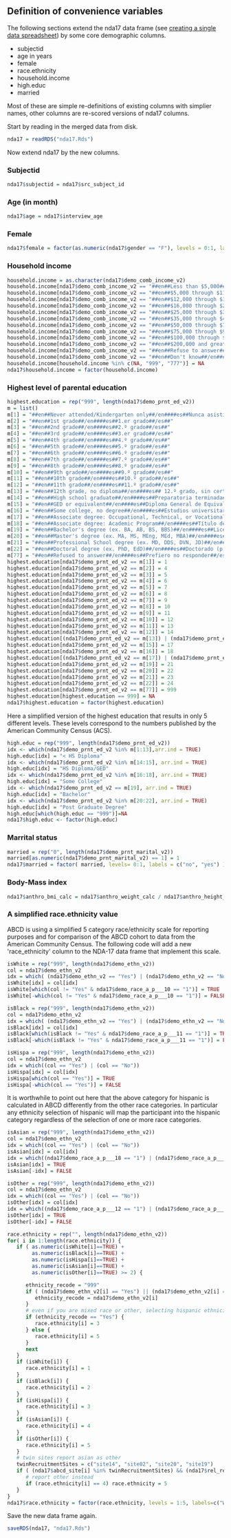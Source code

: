 ## Definition of convenience variables

The following sections extend the nda17 data frame (see [creating a single data spreadsheet](https://github.com/ABCD-STUDY/analysis-nda17#create-a-single-data-spreadsheet)) by some core demographic columns.
 - subjectid
 - age in years
 - female
 - race.ethnicity
 - household.income
 - high.educ
 - married

Most of these are simple re-definitions of existing columns with simplier names, other columns are re-scored versions of nda17 columns.

Start by reading in the merged data from disk.
```r
nda17 = readRDS("nda17.Rds")
```

Now extend nda17 by the new columns.

### Subjectid

```r
nda17$subjectid = nda17$src_subject_id
```

### Age (in month)

```r
nda17$age = nda17$interview_age
```

### Female

```r
nda17$female = factor(as.numeric(nda17$gender == "F"), levels = 0:1, labels = c("no", "yes") ) 
```

### Household income

```r
household.income = as.character(nda17$demo_comb_income_v2)
household.income[nda17$demo_comb_income_v2 == "##en##Less than $5,000##/en####es##Menos de $5,000##/es##"] = "[<50K]"
household.income[nda17$demo_comb_income_v2 == "##en##$5,000 through $11,999##/en####es##De $5,000 a $11,999##/es##"] = "[<50K]"
household.income[nda17$demo_comb_income_v2 == "##en##$12,000 through $15,999##/en####es##De $12,000 a $15,999##/es##"] = "[<50K]"
household.income[nda17$demo_comb_income_v2 == "##en##$16,000 through $24,999##/en####es##De $16,000 a $24,999##/es##"] = "[<50K]"
household.income[nda17$demo_comb_income_v2 == "##en##$25,000 through $34,999##/en####es##De $25,000 a $34,999##/es##"] = "[<50K]"
household.income[nda17$demo_comb_income_v2 == "##en##$35,000 through $49,999##/en####es##De $35,000 a $49,999##/es##"] = "[<50K]"
household.income[nda17$demo_comb_income_v2 == "##en##$50,000 through $74,999##/en####es##De $50,000 a $74,999##/es##"] = "[>=50K & <100K]"
household.income[nda17$demo_comb_income_v2 == "##en##$75,000 through $99,999##/en####es##De $75,000 a $99,999##/es##"] = "[>=50K & <100K]"
household.income[nda17$demo_comb_income_v2 == "##en##$100,000 through $199,999##/en####es##De $100,000 a $199,999##/es##"] = "[>=100K]"
household.income[nda17$demo_comb_income_v2 == "##en##$200,000 and greater##/en####es##$200,000 o más##/es##"] = "[>=100K]"
household.income[nda17$demo_comb_income_v2 == "##en##Refuse to answer##/en####es##No deseo responder##/es##"] = NA
household.income[nda17$demo_comb_income_v2 == "##en##Don't know##/en####es##No lo sé##/es##"] = NA
household.income[household.income %in% c(NA, "999", "777")] = NA
nda17$household.income = factor(household.income)
```

### Highest level of parental education

```r
highest.education = rep("999", length(nda17$demo_prnt_ed_v2))
m = list()
m[1] = "##en##Never attended/Kindergarten only##/en####es##Nunca asistí/Kinder solamente##/es##"
m[2] = "##en##1st grade##/en####es##1.er grado##/es##"
m[3] = "##en##2nd grade##/en####es##2.º grado##/es##"
m[4] = "##en##3rd grade##/en####es##3.er grado##/es##"
m[5] = "##en##4th grade##/en####es##4.º grado##/es##"
m[6] = "##en##5th grade##/en####es##5.º grado##/es##"
m[7] = "##en##6th grade##/en####es##6.º grado##/es##"
m[8] = "##en##7th grade##/en####es##7.º grado##/es##"
m[9] = "##en##8th grade##/en####es##8.º grado##/es##"
m[10] = "##en##9th grade##/en####es##9.º grado##/es##"
m[11] = "##en##10th grade##/en####es##10.º grado##/es##"
m[12] = "##en##11th grade##/en####es##11.º grado##/es##"
m[13] = "##en##12th grade, no diploma##/en####es## 12.º grado, sin certificado/diploma##/es##"
m[14] = "##en##High school graduate##/en####es##Preparatoria terminada##/es##"
m[15] = "##en##GED or equivalent##/en####es##Diploma General de Equivalencia (GED) o equivalente##/es##"
m[16] = "##en##Some college, no degree##/en####es##Estudios universitarios parciales; sin título##/es##"
m[17] = "##en##Associate degree: Occupational, Technical, or Vocational##/en####es##Título de asociado: programa ocupacional, técnico o vocacional##/es##"
m[18] = "##en##Associate degree: Academic Program##/en####es##Título de asociado: programa académico##/es##"
m[19] = "##en##Bachelor's degree (ex. BA, AB, BS, BBS)##/en####es##Licenciatura (p. ej., BA, AB, BS, BBA)##/es##"
m[20] = "##en##Master's degree (ex. MA, MS, MEng, MEd, MBA)##/en####es##Maestría (p. ej., MA, MS, MEng, MEd, MBA)##/es##"
m[21] = "##en##Professional School degree (ex. MD, DDS, DVN, JD)##/en####es##Título de escuela profesional (p. ej., MD, DDS, DVM, JD)##/es##"
m[22] = "##en##Doctoral degree (ex. PhD, EdD)##/en####es##Doctorado (p. ej., PhD, EdD)##/es##"
m[77] = "##en##Refused to answer##/en####es##Prefiero no responder##/es##"
highest.education[nda17$demo_prnt_ed_v2 == m[1]] = 1
highest.education[nda17$demo_prnt_ed_v2 == m[2]] = 4
highest.education[nda17$demo_prnt_ed_v2 == m[3]] = 5
highest.education[nda17$demo_prnt_ed_v2 == m[4]] = 6
highest.education[nda17$demo_prnt_ed_v2 == m[5]] = 7
highest.education[nda17$demo_prnt_ed_v2 == m[6]] = 8
highest.education[nda17$demo_prnt_ed_v2 == m[7]] = 9
highest.education[nda17$demo_prnt_ed_v2 == m[8]] = 10
highest.education[nda17$demo_prnt_ed_v2 == m[9]] = 11
highest.education[nda17$demo_prnt_ed_v2 == m[10]] = 12
highest.education[nda17$demo_prnt_ed_v2 == m[11]] = 13
highest.education[nda17$demo_prnt_ed_v2 == m[12]] = 14
highest.education[(nda17$demo_prnt_ed_v2 == m[13]) | (nda17$demo_prnt_ed_v2 == m[14])] = 16
highest.education[nda17$demo_prnt_ed_v2 == m[15]] = 17
highest.education[nda17$demo_prnt_ed_v2 == m[16]] = 18
highest.education[(nda17$demo_prnt_ed_v2 == m[17]) | (nda17$demo_prnt_ed_v2 == m[18])] = 20
highest.education[nda17$demo_prnt_ed_v2 == m[19]] = 21
highest.education[nda17$demo_prnt_ed_v2 == m[20]] = 22
highest.education[nda17$demo_prnt_ed_v2 == m[21]] = 23
highest.education[nda17$demo_prnt_ed_v2 == m[22]] = 24
highest.education[nda17$demo_prnt_ed_v2 == m[77]] = 999
highest.education[highest.education == 999] = NA
nda17$highest.education = factor(highest.education)
```

Here a simplified version of the highest education that results in only 5 different levels. These levels correspond to the numbers published by the American Community Census (ACS). 
```r
high.educ = rep("999", length(nda17$demo_prnt_ed_v2))
idx <- which(nda17$demo_prnt_ed_v2 %in% m[1:13],arr.ind = TRUE)
high.educ[idx] = "< HS Diploma"
idx <- which(nda17$demo_prnt_ed_v2 %in% m[14:15], arr.ind = TRUE)
high.educ[idx] = "HS Diploma/GED"
idx <- which(nda17$demo_prnt_ed_v2 %in% m[16:18], arr.ind = TRUE)
high.educ[idx] = "Some College"
idx <- which(nda17$demo_prnt_ed_v2 == m[19], arr.ind = TRUE)
high.educ[idx] = "Bachelor"
idx <- which(nda17$demo_prnt_ed_v2 %in% m[20:22], arr.ind = TRUE)
high.educ[idx] = "Post Graduate Degree"
high.educ[which(high.educ == "999")]=NA
nda17$high.educ <- factor(high.educ)
```

### Marrital status

```r
married = rep("0", length(nda17$demo_prnt_marital_v2))
married[as.numeric(nda17$demo_prnt_marital_v2) == 1] = 1
nda17$married = factor( married, levels= 0:1, labels = c("no", "yes") )
```

### Body-Mass index

```r
nda17$anthro_bmi_calc = nda17$anthro_weight_calc / nda17$anthro_height_calc^2 * 703
```

### A simplified race.ethnicity value

ABCD is using a simplified 5 category race/ethnicity scale for reporting purposes and for comparison of the ABCD cohort to data from the American Community Census. The following code will add a new 'race_ethnicity' column to the NDA-17 data frame that implement this scale.

```r
isWhite = rep("999", length(nda17$demo_ethn_v2))
col = nda17$demo_ethn_v2
idx = which( (nda17$demo_ethn_v2 == "Yes") | (nda17$demo_ethn_v2 == "No"))
isWhite[idx] = col[idx]
isWhite[which(col != "Yes" & nda17$demo_race_a_p___10 == "1")] = TRUE
isWhite[-which(col != "Yes" & nda17$demo_race_a_p___10 == "1")] = FALSE

isBlack = rep("999", length(nda17$demo_ethn_v2))
col = nda17$demo_ethn_v2
idx = which( (nda17$demo_ethn_v2 == "Yes") | (nda17$demo_ethn_v2 == "No"))
isBlack[idx] = col[idx]
isBlack[which(isBlack != "Yes" & nda17$demo_race_a_p___11 == "1")] = TRUE
isBlack[-which(isBlack != "Yes" & nda17$demo_race_a_p___11 == "1")] = FALSE

isHispa = rep("999", length(nda17$demo_ethn_v2))
col = nda17$demo_ethn_v2
idx = which((col == "Yes") | (col == "No"))
isHispa[idx] = col[idx]
isHispa[which(col == "Yes")] = TRUE
isHispa[-which(col == "Yes")] = FALSE
```

It is worthwhile to point out here that the above category for hispanic is calculated in ABCD differently from the other race categories. In particular any ethnicity selection of hispanic will map the participant into the hispanic category regardless of the selection of one or more race categories.

```r
isAsian = rep("999", length(nda17$demo_ethn_v2))
col = nda17$demo_ethn_v2
idx = which((col == "Yes") | (col == "No"))
isAsian[idx] = col[idx]
idx = which((nda17$demo_race_a_p___18 == "1") | (nda17$demo_race_a_p___19 == "1") | (nda17$demo_race_a_p___20 == "1") | (nda17$demo_race_a_p___21 == "1") | (nda17$demo_race_a_p___22 == "1") | (nda17$demo_race_a_p___23 == "1") | (nda17$demo_race_a_p___24 == "1"))
isAsian[idx] = TRUE
isAsian[-idx] = FALSE

isOther = rep("999", length(nda17$demo_ethn_v2))
col = nda17$demo_ethn_v2
idx = which((col == "Yes") | (col == "No"))
isOther[idx] = col[idx]
idx = which((nda17$demo_race_a_p___12 == "1") | (nda17$demo_race_a_p___13 == "1") | (nda17$demo_race_a_p___14 == "1") | (nda17$demo_race_a_p___15 == "1") | (nda17$demo_race_a_p___16 == "1") | (nda17$demo_race_a_p___17 == "1") | (nda17$demo_race_a_p___25 == "1") | (nda17$demo_race_a_p___77 == "1") | (nda17$demo_race_a_p___99 == "1"))
isOther[idx] = TRUE
isOther[-idx] = FALSE

race.ethnicity = rep("", length(nda17$demo_ethn_v2))
for( i in 1:length(race.ethnicity)) {
   if ( as.numeric(isWhite[i]==TRUE) + 
        as.numeric(isBlack[i]==TRUE) + 
        as.numeric(isHispa[i]==TRUE) + 
        as.numeric(isAsian[i]==TRUE) + 
        as.numeric(isOther[i]==TRUE) >= 2) {

      ethnicity_recode = "999"
      if ( (nda17$demo_ethn_v2[i] == "Yes") || (nda17$demo_ethn_v2[i] == "No") ) {
         ethnicity_recode = nda17$demo_ethn_v2[i]
      }
      # even if you are mixed race or other, selecting hispanic ethnicity assigns the participant to the hispanic category
      if (ethnicity_recode == "Yes") {
         race.ethnicity[i] = 3
      } else {
         race.ethnicity[i] = 5
      }
      next
   }
   if (isWhite[i]) {
      race.ethnicity[i] = 1
   }
   if (isBlack[i]) {
      race.ethnicity[i] = 2
   }
   if (isHispa[i]) {
      race.ethnicity[i] = 3
   }
   if (isAsian[i]) {
      race.ethnicity[i] = 4
   }
   if (isOther[i]) {
      race.ethnicity[i] = 5
   }
   # twin sites report asian as other
   twinRecruitmentSites = c("site14", "site02", "site20", "site19")
   if ( (nda17$abcd_site[i] %in% twinRecruitmentSites) && (nda17$rel_relationship %in% c("twin", "sibling")) ) {
      # report other instead
      if (race.ethnicity[i] == 4) race.ethnicity = 5
   }
}
nda17$race.ethnicity = factor(race.ethnicity, levels = 1:5, labels=c("White","Black","Hispanic","Asian","Other"))
```

Save the new data frame again.
```r
saveRDS(nda17, "nda17.Rds")
```
